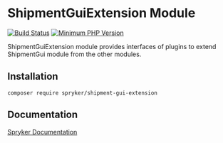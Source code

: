 # ShipmentGuiExtension Module
[![Build Status](https://travis-ci.org/spryker/shipment-gui-extension.svg)](https://travis-ci.org/spryker/shipment-gui-extension)
[![Minimum PHP Version](https://img.shields.io/badge/php-%3E%3D%207.3-8892BF.svg)](https://php.net/)

ShipmentGuiExtension module provides interfaces of plugins to extend ShipmentGui module from the other modules.

## Installation

```
composer require spryker/shipment-gui-extension
```

## Documentation

[Spryker Documentation](https://academy.spryker.com/developing_with_spryker/module_guide/modules.html)

